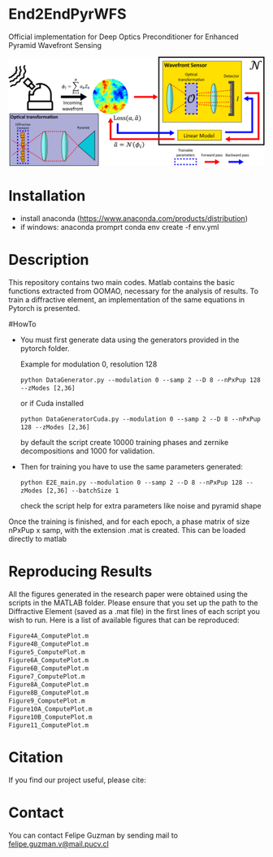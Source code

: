 # End2EndPyrWFS
Official implementation for Deep Optics Preconditioner for Enhanced Pyramid Wavefront Sensing

![ ](end2end_scheme.png)

# Installation
- install anaconda (https://www.anaconda.com/products/distribution)
- if windows: anaconda promprt
conda env create -f env.yml

# Description
This repository contains two main codes. Matlab contains the basic functions extracted from OOMAO, necessary for the analysis of results.
To train a diffractive element, an implementation of the same equations in Pytorch is presented.

#HowTo

- You must first generate data using the generators provided in the pytorch folder.

  Example for modulation 0, resolution 128

  ```
  python DataGenerator.py --modulation 0 --samp 2 --D 8 --nPxPup 128 --zModes [2,36]

  ```

  or if Cuda installed

  ```
  python DataGeneratorCuda.py --modulation 0 --samp 2 --D 8 --nPxPup 128 --zModes [2,36]

  ```
  by default the script create 10000 training phases and zernike decompositions and 1000 for validation. 
  
- Then for training you have to use the same parameters generated:

  ```
  python E2E_main.py --modulation 0 --samp 2 --D 8 --nPxPup 128 --zModes [2,36] --batchSize 1

  ```
  
  check the script help for extra parameters like noise and pyramid shape
  
Once the training is finished, and for each epoch, a phase matrix of size nPxPup x samp, with the extension .mat is created. This can be loaded directly to matlab  
# Reproducing Results
All the figures generated in the research paper were obtained using the scripts in the MATLAB folder. Please ensure that you set up the path to the Diffractive Element (saved as a .mat file) in the first lines of each script you wish to run. Here is a list of available figures that can be reproduced:

```
Figure4A_ComputePlot.m
Figure4B_ComputePlot.m
Figure5_ComputePlot.m
Figure6A_ComputePlot.m
Figure6B_ComputePlot.m
Figure7_ComputePlot.m
Figure8A_ComputePlot.m
Figure8B_ComputePlot.m
Figure9_ComputePlot.m
Figure10A_ComputePlot.m
Figure10B_ComputePlot.m
Figure11_ComputePlot.m

```


# Citation
If you find our project useful, please cite:

# Contact
You can contact Felipe Guzman by sending mail to felipe.guzman.v@mail.pucv.cl
